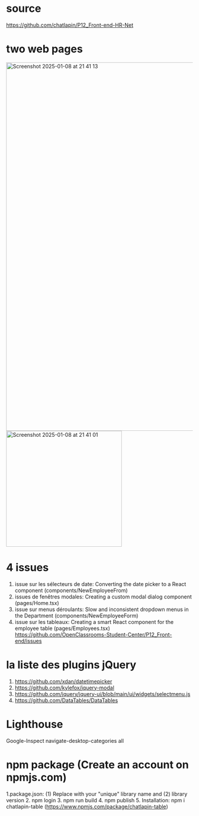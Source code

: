# source
https://github.com/chatlapin/P12_Front-end-HR-Net

# two web pages
<img width="992" alt="Screenshot 2025-01-08 at 21 41 13" src="https://github.com/user-attachments/assets/d16f7837-e3d3-4579-b305-3df365052b66" />
<img width="312" alt="Screenshot 2025-01-08 at 21 41 01" src="https://github.com/user-attachments/assets/5ac1769b-882c-4d4c-99f8-a6b04bb4da95" />

# 4 issues
1. issue sur les sélecteurs de date: Converting the date picker to a React component (components/NewEmployeeFrom)
2. issues de fenêtres modales: Creating a custom modal dialog component (pages/Home.tsx)
3. issue sur menus déroulants: Slow and inconsistent dropdown menus in the Department (components/NewEmployeeForm)
4. issue sur les tableaux: Creating a smart React component for the employee table (pages/Employees.tsx)
https://github.com/OpenClassrooms-Student-Center/P12_Front-end/issues

# la liste des plugins jQuery 
1. https://github.com/xdan/datetimepicker
2. https://github.com/kylefox/jquery-modal
3. https://github.com/jquery/jquery-ui/blob/main/ui/widgets/selectmenu.js
4. https://github.com/DataTables/DataTables

# Lighthouse
Google-Inspect
navigate-desktop-categories all

# npm package (Create an account on npmjs.com)
1.package.json: (1) Replace with your "unique" library name and (2) library version
2. npm login
3. npm run build
4. npm publish
5. Installation: npm i chatlapin-table (https://www.npmjs.com/package/chatlapin-table)
